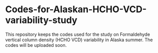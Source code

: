 # Codes-for-Alaskan-HCHO-VCD-variability-study

This repository keeps the codes used for the study on Formaldehyde vertical column density (HCHO VCD) variability in Alaska summer. 
The codes will be uploaded soon.
